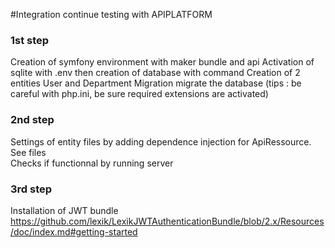 #Integration continue testing with APIPLATFORM

### 1st step  
Creation of symfony environment with maker bundle and api 
Activation of sqlite with .env then creation of database with command
Creation of 2 entities User and Department
Migration migrate the database
(tips : be careful with php.ini, be sure required extensions are activated)  

### 2nd step  
Settings of entity files by adding dependence injection for ApiRessource. See files  
Checks if functionnal by running server  

### 3rd step  
Installation of JWT bundle  
https://github.com/lexik/LexikJWTAuthenticationBundle/blob/2.x/Resources/doc/index.md#getting-started  


